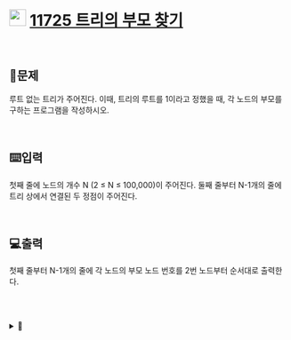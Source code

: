 <br>

# <img height="30px" width="30px" src="https://static.solved.ac/tier_small/9.svg"/> [11725 트리의 부모 찾기](http://www.acmicpc.net/problem/11725) 

<br>

## 📖문제
루트 없는 트리가 주어진다. 이때, 트리의 루트를 1이라고 정했을 때, 각 노드의 부모를 구하는 프로그램을 작성하시오.

<br>

## ⌨️입력
첫째 줄에 노드의 개수 N (2 ≤ N ≤ 100,000)이 주어진다. 둘째 줄부터 N-1개의 줄에 트리 상에서 연결된 두 정점이 주어진다.

<br>

## 💻출력
첫째 줄부터 N-1개의 줄에 각 노드의 부모 노드 번호를 2번 노드부터 순서대로 출력한다.

<br><br>

<details>
  <summary>🎈</summary>
  <br>

파이썬의 기본 재귀 한계 = 100회
 
    import sys
    sys.setrecursionlimit(10**6)

를 통해 기본 재귀 한계 조정
  
</details>

<br><br>
